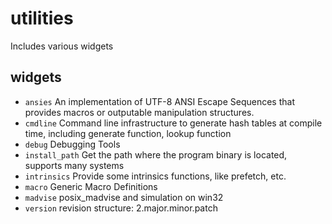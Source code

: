 # utilities
Includes various widgets

## widgets
* `ansies` An implementation of UTF-8 ANSI Escape Sequences that provides macros or outputable manipulation structures.
* `cmdline` Command line infrastructure to generate hash tables at compile time, including generate function, lookup function
* `debug` Debugging Tools
* `install_path` Get the path where the program binary is located, supports many systems
* `intrinsics` Provide some intrinsics functions, like prefetch, etc.
* `macro` Generic Macro Definitions
* `madvise` posix_madvise and simulation on win32
* `version` revision structure: 2.major.minor.patch